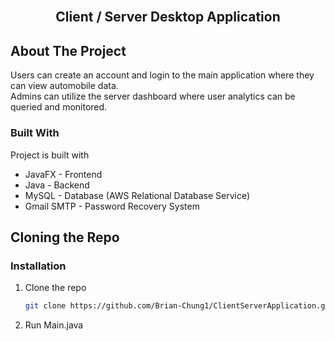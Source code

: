 <br />
<p align="center">
  <h2 align="center">Client / Server Desktop Application</h1>
</p>

<!-- ABOUT THE PROJECT -->

## About The Project

Users can create an account and login to the main application where they can view automobile data. \
Admins can utilize the server dashboard where user analytics can be queried and monitored.

### Built With

Project is built with

- JavaFX - Frontend
- Java - Backend
- MySQL - Database (AWS Relational Database Service)
- Gmail SMTP - Password Recovery System

## Cloning the Repo

### Installation

1.  Clone the repo
    ```sh
    git clone https://github.com/Brian-Chung1/ClientServerApplication.git
    ```
2.  Run Main.java
    <!-- CONTACT -->
